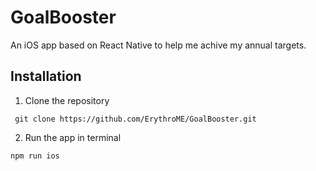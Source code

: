 # GoalBooster
An iOS app based on React Native to help me achive my annual targets.

## Installation

1. Clone the repository

  ```
  git clone https://github.com/ErythroME/GoalBooster.git
  ```
  
2. Run the app in terminal

  ```
  npm run ios
  ```
